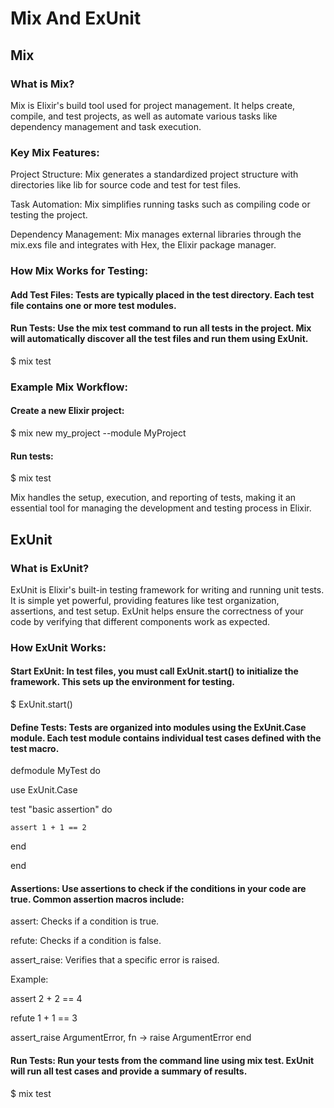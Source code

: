 
# Mix And ExUnit


## Mix

### What is Mix?

Mix is Elixir's build tool used for project management. It helps create, compile, and test projects, as well as automate various tasks like dependency management and task execution.

### Key Mix Features:

Project Structure: Mix generates a standardized project structure with directories like lib for source code and test for test files.

Task Automation: Mix simplifies running tasks such as compiling code or testing the project.

Dependency Management: Mix manages external libraries through the mix.exs file and integrates with Hex, the Elixir package manager.


### How Mix Works for Testing:

#### Add Test Files: Tests are typically placed in the test directory. Each test file contains one or more test modules.

#### Run Tests: Use the mix test command to run all tests in the project. Mix will automatically discover all the test files and run them using ExUnit.

$ mix test

### Example Mix Workflow:

#### Create a new Elixir project:

$ mix new my_project --module MyProject

#### Run tests:

$ mix test

Mix handles the setup, execution, and reporting of tests, making it an essential tool for managing the development and testing process in Elixir.


## ExUnit



### What is ExUnit?

ExUnit is Elixir's built-in testing framework for writing and running unit tests. It is simple yet powerful, providing features like test organization, assertions, and test setup. ExUnit helps ensure the correctness of your code by verifying that different components work as expected.

### How ExUnit Works:

#### Start ExUnit: In test files, you must call ExUnit.start() to initialize the framework. This sets up the environment for testing.

$ ExUnit.start()

#### Define Tests: Tests are organized into modules using the ExUnit.Case module. Each test module contains individual test cases defined with the test macro.


defmodule MyTest do
  
  use ExUnit.Case
  
  test "basic assertion" do
  
    assert 1 + 1 == 2
  
  end

end

#### Assertions: Use assertions to check if the conditions in your code are true. Common assertion macros include:

assert: Checks if a condition is true.

refute: Checks if a condition is false.

assert_raise: Verifies that a specific error is raised.

Example:

assert 2 + 2 == 4

refute 1 + 1 == 3

assert_raise ArgumentError, fn -> raise ArgumentError end

#### Run Tests: Run your tests from the command line using mix test. ExUnit will run all test cases and provide a summary of results.

$ mix test

